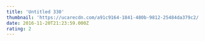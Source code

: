 ```yaml
---
title: 'Untitled 330'
thumbnail: 'https://ucarecdn.com/a91c9164-1841-480b-9812-25484da379c2/'
date: 2016-11-20T21:23:59.000Z
rating: 2
---
```

